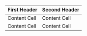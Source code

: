 | First Header  | Second Header |
| ------------- | ------------- |
| Content Cell  | Content Cell |(www.google.com)  |
| Content Cell  | Content Cell  |

